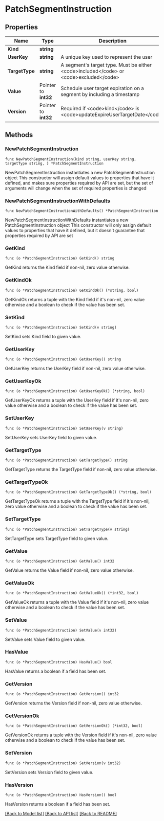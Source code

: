 # PatchSegmentInstruction

## Properties

Name | Type | Description | Notes
------------ | ------------- | ------------- | -------------
**Kind** | **string** |  | 
**UserKey** | **string** | A unique key used to represent the user | 
**TargetType** | **string** | A segment&#39;s target type. Must be either &lt;code&gt;included&lt;/code&gt; or &lt;code&gt;excluded&lt;/code&gt; | 
**Value** | Pointer to **int32** | Schedule user target expiration on a segment by including a timestamp | [optional] 
**Version** | Pointer to **int32** | Required if &lt;code&gt;kind&lt;/code&gt; is &lt;code&gt;updateExpireUserTargetDate&lt;/code&gt; | [optional] 

## Methods

### NewPatchSegmentInstruction

`func NewPatchSegmentInstruction(kind string, userKey string, targetType string, ) *PatchSegmentInstruction`

NewPatchSegmentInstruction instantiates a new PatchSegmentInstruction object
This constructor will assign default values to properties that have it defined,
and makes sure properties required by API are set, but the set of arguments
will change when the set of required properties is changed

### NewPatchSegmentInstructionWithDefaults

`func NewPatchSegmentInstructionWithDefaults() *PatchSegmentInstruction`

NewPatchSegmentInstructionWithDefaults instantiates a new PatchSegmentInstruction object
This constructor will only assign default values to properties that have it defined,
but it doesn't guarantee that properties required by API are set

### GetKind

`func (o *PatchSegmentInstruction) GetKind() string`

GetKind returns the Kind field if non-nil, zero value otherwise.

### GetKindOk

`func (o *PatchSegmentInstruction) GetKindOk() (*string, bool)`

GetKindOk returns a tuple with the Kind field if it's non-nil, zero value otherwise
and a boolean to check if the value has been set.

### SetKind

`func (o *PatchSegmentInstruction) SetKind(v string)`

SetKind sets Kind field to given value.


### GetUserKey

`func (o *PatchSegmentInstruction) GetUserKey() string`

GetUserKey returns the UserKey field if non-nil, zero value otherwise.

### GetUserKeyOk

`func (o *PatchSegmentInstruction) GetUserKeyOk() (*string, bool)`

GetUserKeyOk returns a tuple with the UserKey field if it's non-nil, zero value otherwise
and a boolean to check if the value has been set.

### SetUserKey

`func (o *PatchSegmentInstruction) SetUserKey(v string)`

SetUserKey sets UserKey field to given value.


### GetTargetType

`func (o *PatchSegmentInstruction) GetTargetType() string`

GetTargetType returns the TargetType field if non-nil, zero value otherwise.

### GetTargetTypeOk

`func (o *PatchSegmentInstruction) GetTargetTypeOk() (*string, bool)`

GetTargetTypeOk returns a tuple with the TargetType field if it's non-nil, zero value otherwise
and a boolean to check if the value has been set.

### SetTargetType

`func (o *PatchSegmentInstruction) SetTargetType(v string)`

SetTargetType sets TargetType field to given value.


### GetValue

`func (o *PatchSegmentInstruction) GetValue() int32`

GetValue returns the Value field if non-nil, zero value otherwise.

### GetValueOk

`func (o *PatchSegmentInstruction) GetValueOk() (*int32, bool)`

GetValueOk returns a tuple with the Value field if it's non-nil, zero value otherwise
and a boolean to check if the value has been set.

### SetValue

`func (o *PatchSegmentInstruction) SetValue(v int32)`

SetValue sets Value field to given value.

### HasValue

`func (o *PatchSegmentInstruction) HasValue() bool`

HasValue returns a boolean if a field has been set.

### GetVersion

`func (o *PatchSegmentInstruction) GetVersion() int32`

GetVersion returns the Version field if non-nil, zero value otherwise.

### GetVersionOk

`func (o *PatchSegmentInstruction) GetVersionOk() (*int32, bool)`

GetVersionOk returns a tuple with the Version field if it's non-nil, zero value otherwise
and a boolean to check if the value has been set.

### SetVersion

`func (o *PatchSegmentInstruction) SetVersion(v int32)`

SetVersion sets Version field to given value.

### HasVersion

`func (o *PatchSegmentInstruction) HasVersion() bool`

HasVersion returns a boolean if a field has been set.


[[Back to Model list]](../README.md#documentation-for-models) [[Back to API list]](../README.md#documentation-for-api-endpoints) [[Back to README]](../README.md)


